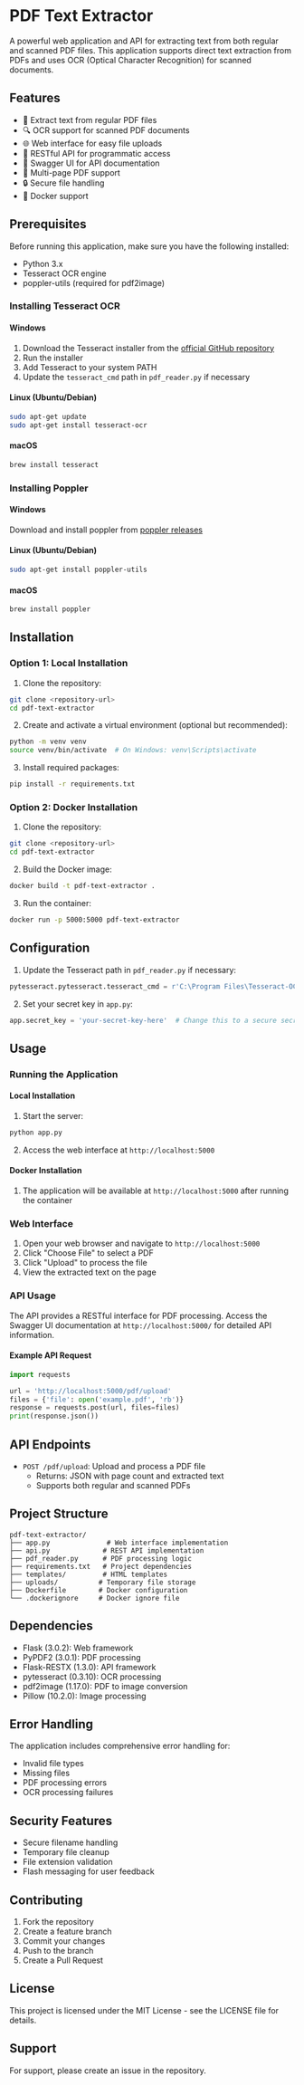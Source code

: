 # PDF Text Extractor

A powerful web application and API for extracting text from both regular and scanned PDF files. This application supports direct text extraction from PDFs and uses OCR (Optical Character Recognition) for scanned documents.

## Features

- 📄 Extract text from regular PDF files
- 🔍 OCR support for scanned PDF documents
- 🌐 Web interface for easy file uploads
- 🔧 RESTful API for programmatic access
- 📱 Swagger UI for API documentation
- 📃 Multi-page PDF support
- 🔒 Secure file handling
- 🐳 Docker support

## Prerequisites

Before running this application, make sure you have the following installed:

- Python 3.x
- Tesseract OCR engine
- poppler-utils (required for pdf2image)

### Installing Tesseract OCR

#### Windows
1. Download the Tesseract installer from the [official GitHub repository](https://github.com/UB-Mannheim/tesseract/wiki)
2. Run the installer
3. Add Tesseract to your system PATH
4. Update the `tesseract_cmd` path in `pdf_reader.py` if necessary

#### Linux (Ubuntu/Debian)
```bash
sudo apt-get update
sudo apt-get install tesseract-ocr
```

#### macOS
```bash
brew install tesseract
```

### Installing Poppler

#### Windows
Download and install poppler from [poppler releases](http://blog.alivate.com.au/poppler-windows/)

#### Linux (Ubuntu/Debian)
```bash
sudo apt-get install poppler-utils
```

#### macOS
```bash
brew install poppler
```

## Installation

### Option 1: Local Installation

1. Clone the repository:
```bash
git clone <repository-url>
cd pdf-text-extractor
```

2. Create and activate a virtual environment (optional but recommended):
```bash
python -m venv venv
source venv/bin/activate  # On Windows: venv\Scripts\activate
```

3. Install required packages:
```bash
pip install -r requirements.txt
```

### Option 2: Docker Installation

1. Clone the repository:
```bash
git clone <repository-url>
cd pdf-text-extractor
```

2. Build the Docker image:
```bash
docker build -t pdf-text-extractor .
```

3. Run the container:
```bash
docker run -p 5000:5000 pdf-text-extractor
```

## Configuration

1. Update the Tesseract path in `pdf_reader.py` if necessary:
```python
pytesseract.pytesseract.tesseract_cmd = r'C:\Program Files\Tesseract-OCR\tesseract.exe'  # Windows example
```

2. Set your secret key in `app.py`:
```python
app.secret_key = 'your-secret-key-here'  # Change this to a secure secret key
```

## Usage

### Running the Application

#### Local Installation
1. Start the server:
```bash
python app.py
```

2. Access the web interface at `http://localhost:5000`

#### Docker Installation
1. The application will be available at `http://localhost:5000` after running the container

### Web Interface

1. Open your web browser and navigate to `http://localhost:5000`
2. Click "Choose File" to select a PDF
3. Click "Upload" to process the file
4. View the extracted text on the page

### API Usage

The API provides a RESTful interface for PDF processing. Access the Swagger UI documentation at `http://localhost:5000/` for detailed API information.

#### Example API Request

```python
import requests

url = 'http://localhost:5000/pdf/upload'
files = {'file': open('example.pdf', 'rb')}
response = requests.post(url, files=files)
print(response.json())
```

## API Endpoints

- `POST /pdf/upload`: Upload and process a PDF file
  - Returns: JSON with page count and extracted text
  - Supports both regular and scanned PDFs

## Project Structure

```
pdf-text-extractor/
├── app.py              # Web interface implementation
├── api.py             # REST API implementation
├── pdf_reader.py      # PDF processing logic
├── requirements.txt   # Project dependencies
├── templates/         # HTML templates
├── uploads/          # Temporary file storage
├── Dockerfile        # Docker configuration
└── .dockerignore     # Docker ignore file
```

## Dependencies

- Flask (3.0.2): Web framework
- PyPDF2 (3.0.1): PDF processing
- Flask-RESTX (1.3.0): API framework
- pytesseract (0.3.10): OCR processing
- pdf2image (1.17.0): PDF to image conversion
- Pillow (10.2.0): Image processing

## Error Handling

The application includes comprehensive error handling for:
- Invalid file types
- Missing files
- PDF processing errors
- OCR processing failures

## Security Features

- Secure filename handling
- Temporary file cleanup
- File extension validation
- Flash messaging for user feedback

## Contributing

1. Fork the repository
2. Create a feature branch
3. Commit your changes
4. Push to the branch
5. Create a Pull Request

## License

This project is licensed under the MIT License - see the LICENSE file for details.

## Support

For support, please create an issue in the repository. 